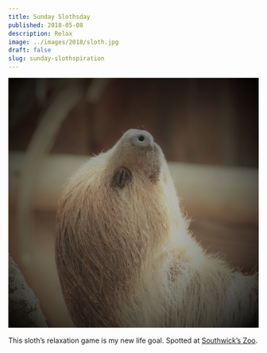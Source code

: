 ```yaml
---
title: Sunday Slothsday
published: 2018-05-08
description: Relax
image: ../images/2018/sloth.jpg
draft: false
slug: sunday-slothspiration
---
```


![A sloth relaxing](../images/2018/sloth.jpg)

This sloth’s relaxation game is my new life goal. Spotted at [Southwick’s Zoo](http://southwickszoo.com/).
